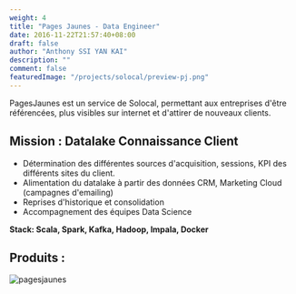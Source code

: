 ```yaml
---
weight: 4
title: "Pages Jaunes - Data Engineer"
date: 2016-11-22T21:57:40+08:00
draft: false
author: "Anthony SSI YAN KAI"
description: ""
comment: false
featuredImage: "/projects/solocal/preview-pj.png"
---
```


PagesJaunes est un service de Solocal, permettant aux entreprises d'être référencées, plus visibles sur internet et d'attirer de nouveaux clients.
<!--more-->

## Mission : Datalake Connaissance Client

- Détermination des différentes sources d'acquisition, sessions, KPI des différents sites du client.
- Alimentation du datalake à partir des données CRM, Marketing Cloud (campagnes d'emailing)
- Reprises d'historique et consolidation
- Accompagnement des équipes Data Science

**Stack: Scala, Spark, Kafka, Hadoop, Impala, Docker**

## Produits : 

![pagesjaunes](/projects/solocal/portfolio-pj.png)
